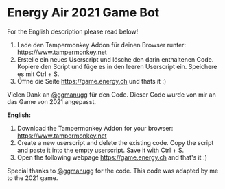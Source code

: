 # Energy Air 2021 Game Bot


For the English description please read below!

1. Lade den Tampermonkey Addon für deinen Browser runter: https://www.tampermonkey.net
2. Erstelle ein neues Userscript und lösche den darin enthaltenen Code. Kopiere den Script und füge es in den leeren Userscript ein. Speichere es mit Ctrl + S.
3. Öffne die Seite https://game.energy.ch und thats it :)

Vielen Dank an [@ggmanugg] für den Code. Dieser Code wurde von mir an das Game von 2021 angepasst.


**English:**

1. Download the Tampermonkey Addon for your browser: https://www.tampermonkey.net
2. Create a new userscript and delete the existing code. Copy the script and paste it into the empty userscript. Save it with Ctrl + S.
3. Open the following webpage https://game.energy.ch and that's it :)

Special thanks to [@ggmanugg] for the code. This code was adapted by me to the 2021 game.

[@ggmanugg]: https://github.com/ggmanugg/energyair_bot
